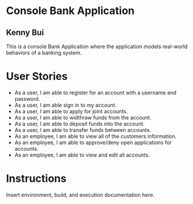 # Console Bank Application
## Kenny Bui
This is a console Bank Application where the application models real-world behaviors of a banking system.
# User Stories
- As a user, I am able to register for an account with a username and password.
- As a user, I am able sign in to my account.
- As a user, I am able to apply for joint accounts.
- As a user, I am able to widthraw funds from the account.
- As a user, I am able to deposit funds into the account.
- As a user, I am able to transfer funds between accounts.
- As an employee, I am able to view all of the customers information.
- As an employee, I am able to approve/deny open applications for accounts.
- As an employee, I am able to view and edit all accounts.

# Instructions
Insert environment, build, and execution documentation here.